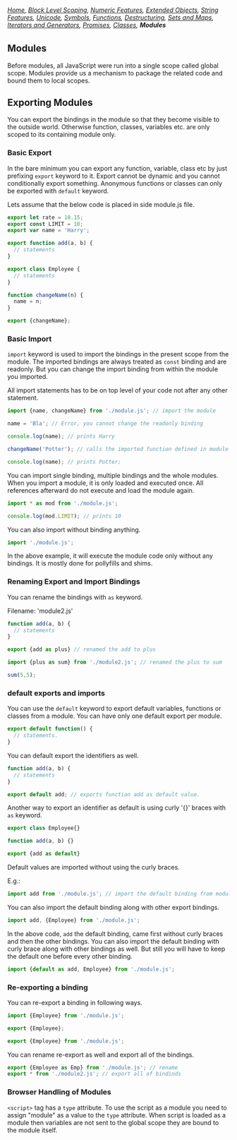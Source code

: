 ###### *[Home](https://tashbalrai.github.io)*, [Block Level Scoping](https://tashbalrai.github.io/es2017/index.html), [Numeric Features](https://tashbalrai.github.io/es2017/numfeatures.html), [Extended Objects](https://tashbalrai.github.io/es2017/object.html), [String Features](https://tashbalrai.github.io/es2017/string.html), [Unicode](https://tashbalrai.github.io/es2017/unicode.html), [Symbols](https://tashbalrai.github.io/es2017/symbols.html), [Functions](https://tashbalrai.github.io/es2017/functions.html), [Destructuring](https://tashbalrai.github.io/es2017/destructuring.html), [Sets and Maps](https://tashbalrai.github.io/es2017/setsmaps.html), [Iterators and Generators](https://tashbalrai.github.io/es2017/iterators.html), [Promises](https://tashbalrai.github.io/es2017/promises.html), [Classes](https://tashbalrai.github.io/es2017/classes.html), **Modules**

## Modules
Before modules, all JavaScript were run into a single scope called global scope. Modules provide us a mechanism to package the related code and bound them to local scopes.

## Exporting Modules
You can export the bindings in the module so that they become visible to the outside world. Otherwise function, classes, variables etc. are only scoped to its containing module only.

### Basic Export
In the bare minimum you can export any function, variable, class etc by just prefixing ```export``` keyword to it. Export cannot be dynamic and you cannot conditionally export something. Anonymous functions or classes can only be exported with ```default``` keyword.

Lets assume that the below code is placed in side module.js file.
```javascript
export let rate = 10.15;
export const LIMIT = 10;
export var name = 'Harry';

export function add(a, b) {
  // statements
}

export class Employee {
  // statements
}

function changeName(n) {
  name = n;
}

export {changeName};
```

### Basic Import
```import``` keyword is used to import the bindings in the present scope from the module. The imported bindings are always treated as ```const``` binding and are readonly. But you can change the import binding from within the module you imported.

All import statements has to be on top level of your code not after any other statement.

```javascript
import {name, changeName} from './module.js'; // import the module

name = 'Bla'; // Error, you cannot change the readonly binding

console.log(name); // prints Harry

changeName('Potter'); // calls the imported function defined in module

console.log(name); // prints Potter;
```

You can import single binding, multiple bindings and the whole modules. When you import a module, it is only loaded and executed once. All references afterward do not execute and load the module again.

```javascript
import * as mod from './module.js';

console.log(mod.LIMIT); // prints 10
```

You can also import without binding anything.

```javascript
import './module.js';
```

In the above example, it will execute the module code only without any bindings. It is mostly done for pollyfills and shims. 

### Renaming Export and Import Bindings
You can rename the bindings with ```as``` keyword.

Filename: 'module2.js'
```javascript
function add(a, b) {
  // statements
}

export {add as plus} // renamed the add to plus
```

```javascript
import {plus as sum} from './module2.js'; // renamed the plus to sum

sum(5,5);
```

### default exports and imports
You can use the ```default``` keyword to export default variables, functions or classes from a module. You can have only one default export per module.

```javascript
export default function() {
  // statements.
}
```

You can default export the identifiers as well.

```javascript
function add(a, b) {
  // statements
}

export default add; // exports function add as default value.
```

Another way to export an identifier as default is using curly '{}' braces with ```as``` keyword.
```javascript
export class Employee{}

function add(a, b) {}

export {add as default}
```

Default values are imported without using the curly braces.

E.g.:
```javascript
import add from './module.js'; // import the default binding from module.
```

You can also import the default binding along with other export bindings.
```javascript
import add, {Employee} from './module.js';
```

In the above code, ```add``` the default binding, came first without curly braces and then the other bindings. You can also import the default binding with curly brace along with other bindings as well. But still you will have to keep the default one before every other binding.

```javascript
import {default as add, Employee} from './module.js';
```

### Re-exporting a binding
You can re-export a binding in following ways.
```javascript
import {Employee} from './module.js';

export {Employee};
```

```javascript
export {Employee} from './module.js';
```

You can rename re-export as well and export all of the bindings.
```javascript
export {Employee as Emp} from './module.js'; // rename
export * from './module2.js'; // export all of bindinds
```

### Browser Handling of Modules
```<script>``` tag has a ```type``` attribute. To use the script as a module you need to assign "module" as a value to the ```type``` attribute. When script is loaded as a module then variables are not sent to the global scope they are bound to the module itself.



